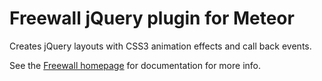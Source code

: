 # Freewall jQuery plugin for Meteor

Creates jQuery layouts with CSS3 animation effects and call back events.

See the [Freewall homepage](http://vnjs.net/www/project/freewall/) for documentation for more info.

